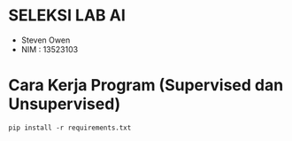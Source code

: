 # SELEKSI LAB AI 
-  Steven Owen
-  NIM : 13523103
# Cara Kerja Program (Supervised dan Unsupervised)
```
pip install -r requirements.txt
```
